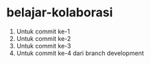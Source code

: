 # belajar-kolaborasi

1. Untuk commit ke-1
2. Untuk commit ke-2
3. Untuk commit ke-3
4. Untuk commit ke-4 dari branch development

